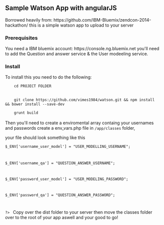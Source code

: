 <h2>Sample Watson App with angularJS</h2>
Borrowed heavily from: 
	https://github.com/IBM-Bluemix/zendcon-2014-hackathon/ 
this is a simple watson app to upload to your server 
<h3>Prerequisites</h3>
You need a IBM bluemix account: 
https://console.ng.bluemix.net
you'll need to add the Question and answer service & the User modeeling service.
<h3>Install</h3>
To install this you need to do the following: 
<br>
<code>
	cd PROJECT FOLDER
</code>
<br>
<code>
	git clone https://github.com/vimes1984/watson.git && npm install && bower install --save-dev
</code>
<code>
	grunt build
</code>
<br>
Then you'll need to create a enviromental array containg your usernames and passwords create a env_vars.php file in <code>/app/classes</code> folder, 
<p>your file should look something like this 
<br>
<code>
<?php

 $_ENV['username_user_model'] = "USER_MODELLING_USERNAME";

 $_ENV['username_qa'] = "QUESTION_ANSWER_USERNAME";

 $_ENV['password_user_model'] = "USER_MODELING_PASSWORD";

 $_ENV['password_qa'] = "QUESTION_ANSWER_PASSWORD";

?>
</code>
Copy over the dist folder to your server  then move the classes folder over to the root of your app aswell and your good to go!